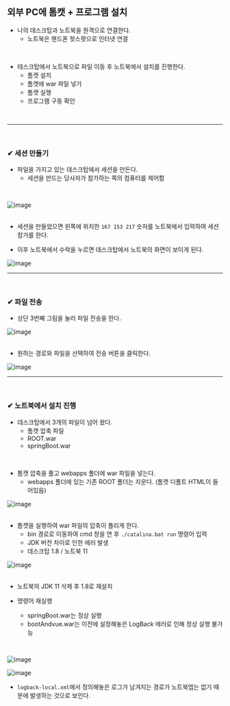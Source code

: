 ## 외부 PC에 톰캣 + 프로그램 설치
- 나의 데스크탑과 노트북을 원격으로 연결한다.
  - 노트북은 핸드폰 핫스팟으로 인터넷 연결
<br>

- 테스크탑에서 노트북으로 파일 이동 후 노트북에서 설치를 진행한다.
  - 톰캣 설치
  - 톰캣에 war 파일 넣기
  - 톰캣 실행
  - 프로그램 구동 확인
<br>
<hr>
<br>

### ✔ 세션 만들기
- 파일을 가지고 있는 데스크탑에서 세션을 만든다.
  - 세션을 만드는 당사자가 참가하는 쪽의 컴퓨터를 제어함
<br>

![image](https://github.com/BJSNuruhee/levelup/assets/121341413/39124d32-62b1-4e29-9b43-ee9e6e05e365)
<br>
<br>

- 세션을 만들었으면 왼쪽에 위치한 `167 153 217` 숫자를 노트북에서 입력하여 세션 참가를 한다.

- 이후 노트북에서 수락을 누르면 데스크탑에서 노트북의 화면이 보이게 된다.

![image](https://github.com/BJSNuruhee/levelup/assets/121341413/602bd466-26f9-4466-b300-9ae5de7719b2)
<br>
<hr>
<br>

### ✔ 파일 전송
- 상단 3번째 그림을 눌러 파일 전송을 한다.

![image](https://github.com/BJSNuruhee/levelup/assets/121341413/c17d418d-8131-4292-be57-6ead42a7db5a)
<br>
<br>

- 원하는 경로와 파일을 선택하여 전송 버튼을 클릭한다.

![image](https://github.com/BJSNuruhee/levelup/assets/121341413/fb7d67da-47eb-40f0-88b0-ba8b42f49c37)
<br>
<hr>
<br>

### ✔ 노트북에서 설치 진행
- 데스크탑에서 3개의 파일이 넘어 왔다.
  - 톰캣 압축 파일
  - ROOT.war
  - springBoot.war
<br>

- 톰캣 압축을 풀고 webapps 폴더에 war 파일을 넣는다.
  - webapps 폴더에 있는 기존 ROOT 폴더는 지운다. (톰캣 디폴트 HTML이 들어있음)

![image](https://github.com/BJSNuruhee/levelup/assets/121341413/a14ab536-adb8-46c5-811b-190283ad0a81)
<br>
<br>

- 톰캣을 실행하여 war 파일의 압축이 풀리게 한다.
  - bin 경로로 이동하여 cmd 창을 연 후 `./catalina.bat run` 명령어 입력
  - JDK 버전 차이로 인한 에러 발생
  - 데스크탑 1.8 / 노트북 11

![image](https://github.com/BJSNuruhee/levelup/assets/121341413/1c7f4a86-2e59-4bec-8ee8-ffcad3f4f416)
<br>
<br>

- 노트북의 JDK 11 삭제 후 1.8로 재설치

- 명령어 재실행
  - springBoot.war는 정상 실행
  - bootAndvue.war는 이전에 설정해놓은 LogBack 에러로 인해 정상 실행 불가능
<br>  

![image](https://github.com/BJSNuruhee/levelup/assets/121341413/9ffc8b0a-cece-4ba0-8bf8-12806c96b7c0)

![image](https://github.com/BJSNuruhee/levelup/assets/121341413/890a0981-d9e0-4b96-a102-c7b5be9f8e1d)

- `logback-local.xml`에서 정의해놓은 로그가 남겨지는 경로가 노트북엡는 없기 때문에 발생하는 것으로 보인다.

